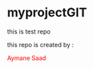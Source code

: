# myprojectGIT
this is test repo
<p>this repo is created by : <p id="p1">Aymane Saad</p></p>
<style> #p1{
  color : red;
}</style>
